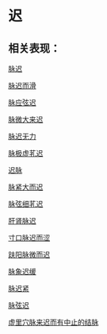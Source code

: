 # 迟## 相关表现：[脉迟](https://zuoye.gmzyh.com/search?key=脉迟)[脉迟而滑](https://zuoye.gmzyh.com/search?key=脉迟而滑)[脉应弦迟](https://zuoye.gmzyh.com/search?key=脉应弦迟)[脉微大来迟](https://zuoye.gmzyh.com/search?key=脉微大来迟)[脉迟无力](https://zuoye.gmzyh.com/search?key=脉迟无力)[脉极虚芤迟](https://zuoye.gmzyh.com/search?key=脉极虚芤迟)[迟脉](https://zuoye.gmzyh.com/search?key=迟脉)[脉紧大而迟](https://zuoye.gmzyh.com/search?key=脉紧大而迟)[脉弦细芤迟](https://zuoye.gmzyh.com/search?key=脉弦细芤迟)[肝肾脉迟](https://zuoye.gmzyh.com/search?key=肝肾脉迟)[寸口脉迟而涩](https://zuoye.gmzyh.com/search?key=寸口脉迟而涩)[趺阳脉微而迟](https://zuoye.gmzyh.com/search?key=趺阳脉微而迟)[脉象迟缓](https://zuoye.gmzyh.com/search?key=脉象迟缓)[脉迟紧](https://zuoye.gmzyh.com/search?key=脉迟紧)[脉弦迟](https://zuoye.gmzyh.com/search?key=脉弦迟)[虚里穴脉来迟而有中止的结脉](https://zuoye.gmzyh.com/search?key=虚里穴脉来迟而有中止的结脉)